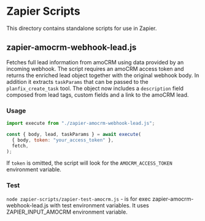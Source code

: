 # Zapier Scripts

This directory contains standalone scripts for use in Zapier.

## zapier-amocrm-webhook-lead.js

Fetches full lead information from amoCRM using data provided by an incoming
webhook. The script requires an amoCRM access token and returns the enriched
lead object together with the original webhook body. In addition it extracts
`taskParams` that can be passed to the `planfix_create_task` tool. The object now
includes a `description` field composed from lead tags, custom fields and a link
to the amoCRM lead.

### Usage

```js
import execute from "./zapier-amocrm-webhook-lead.js";

const { body, lead, taskParams } = await execute(
  { body, token: "your_access_token" },
  fetch,
);
```

If `token` is omitted, the script will look for the `AMOCRM_ACCESS_TOKEN`
environment variable.

### Test
`node zapier-scripts/zapier-test-amocrm.js` - is for exec zapier-amocrm-webhook-lead.js with test environment variables.
It uses ZAPIER_INPUT_AMOCRM environment variable.
